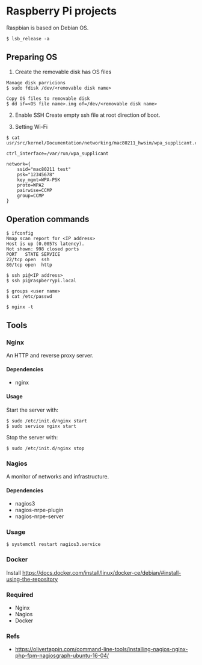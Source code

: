 # Raspberry Pi projects
Raspbian is based on Debian OS.
```
$ lsb_release -a
```

## Preparing OS

1. Create the removable disk has OS files
```
Manage disk parricions
$ sudo fdisk /dev/<removable disk name>

Copy OS files to removable disk
$ dd if=<OS file name>.img of=/dev/<removable disk name>
```

2. Enable SSH
Create empty ssh file at root direction of boot.

3. Setting Wi-Fi
```
$ cat usr/src/kernel/Documentation/networking/mac80211_hwsim/wpa_supplicant.conf 

ctrl_interface=/var/run/wpa_supplicant

network={
	ssid="mac80211 test"
	psk="12345678"
	key_mgmt=WPA-PSK
	proto=WPA2
	pairwise=CCMP
	group=CCMP
}
```

## Operation commands

```
$ ifconfig
Nmap scan report for <IP address>
Host is up (0.0057s latency).
Not shown: 998 closed ports
PORT   STATE SERVICE
22/tcp open  ssh
80/tcp open  http

$ ssh pi@<IP address>
$ ssh pi@raspberrypi.local

$ groups <user name>
$ cat /etc/passwd

$ nginx -t
```


## Tools

### Nginx
An HTTP and reverse proxy server.

#### Dependencies
- nginx

#### Usage
Start the server with:
```
$ sudo /etc/init.d/nginx start
$ sudo service nginx start
```

Stop the server with:
```
$ sudo /etc/init.d/nginx stop
```

### Nagios
A monitor of networks and infrastructure.

#### Dependencies
- nagios3
- nagios-nrpe-plugin
- nagios-nrpe-server

### Usage
```
$ systemctl restart nagios3.service
```


### Docker
Install https://docs.docker.com/install/linux/docker-ce/debian/#install-using-the-repository


### Required
- Nginx
- Nagios
- Docker

### Refs
- https://olivertappin.com/command-line-tools/installing-nagios-nginx-php-fpm-nagiosgraph-ubuntu-16-04/
